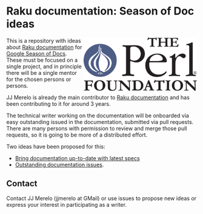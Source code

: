 # Raku documentation: Season of Doc ideas

<img src="img/tpf_logo_transparent.png" width="300px" align="right" alt="TPF">

This is a repository with ideas
about [Raku documentation](https://docs.perl6.org) for [Google Season of Docs](https://developers.google.com/season-of-docs/). These must be focused on a single
project, and in principle there will be a single mentor for the chosen
persons or persons.

JJ Merelo is already the main contributor
to [Raku documentation](https://github.com/Raku/doc) and has been
contributing to it for around 3 years. 

The technical writer working on the documentation will be onboarded via easy outstanding issued in the documentation, submitted via pull requests. There are many persons
with permission to review and merge those pull requests, so it is
going to be more of a distributed effort.

Two ideas have been proposed for this:

* [Bring documentation up-to-date with latest specs](docs.md)
* [Outstanding documentation issues](big.md).

## Contact

Contact JJ Merelo (jjmerelo at GMail) or use issues to propose new
ideas or express your interest in participating as a writer.
